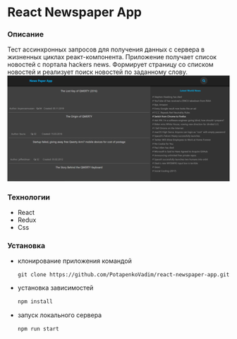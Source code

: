 # React Newspaper App #
### Описание
Тест ассинхронных запросов для получения данных с сервера в жизненных циклах реакт-компонента.
Приложение получает список новостей с портала hackers news.
Формирует страницу со списком новостей и реализует поиск новостей по заданному слову.
![](pic.PNG)

### Технологии
- React
- Redux
- Css

### Установка
- клонирование приложения командой
  ```bsh
  git clone https://github.com/PotapenkoVadim/react-newspaper-app.git
- установка зависимостей
  ```js
  npm install
- запуск локального сервера
  ```js
  npm run start